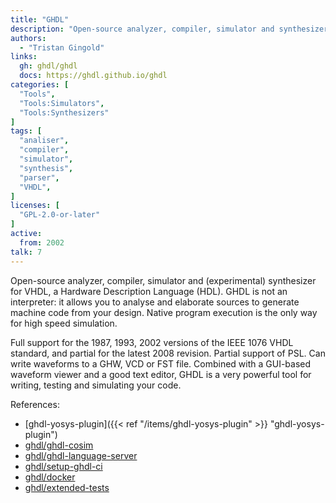 ```yaml
---
title: "GHDL"
description: "Open-source analyzer, compiler, simulator and synthesizer for VHDL"
authors:
  - "Tristan Gingold"
links:
  gh: ghdl/ghdl
  docs: https://ghdl.github.io/ghdl
categories: [
  "Tools",
  "Tools:Simulators",
  "Tools:Synthesizers"
]
tags: [
  "analiser",
  "compiler",
  "simulator",
  "synthesis",
  "parser",
  "VHDL",
]
licenses: [
  "GPL-2.0-or-later"
]
active:
  from: 2002
talk: 7
---
```


Open-source analyzer, compiler, simulator and (experimental) synthesizer for VHDL, a Hardware Description Language (HDL). GHDL is not an interpreter: it allows you to analyse and elaborate sources to generate machine code from your design. Native program execution is the only way for high speed simulation.

Full support for the 1987, 1993, 2002 versions of the IEEE 1076 VHDL standard, and partial for the latest 2008 revision. Partial support of PSL. Can write waveforms to a GHW, VCD or FST file. Combined with a GUI-based waveform viewer and a good text editor, GHDL is a very powerful tool for writing, testing and simulating your code.

References:

- [ghdl-yosys-plugin]({{< ref "/items/ghdl-yosys-plugin" >}} "ghdl-yosys-plugin")
- [ghdl/ghdl-cosim](https://github.com/ghdl/ghdl-cosim)
- [ghdl/ghdl-language-server](https://github.com/ghdl/ghdl-language-server)
- [ghdl/setup-ghdl-ci](https://github.com/ghdl/setup-ghdl-ci)
- [ghdl/docker](https://github.com/ghdl/docker)
- [ghdl/extended-tests](https://github.com/ghdl/extended-tests)
